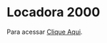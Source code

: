 <h1>Locadora 2000</h1>
<p>Para acessar <a href="https://codifica-edu.github.io/Locadora2000/">Clique Aqui</a>.</p>
